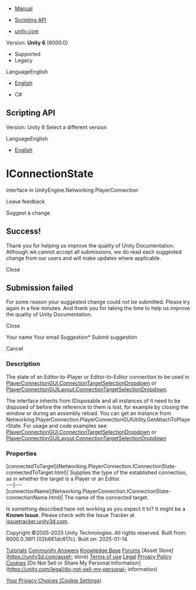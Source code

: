 [ ]()

  * [Manual](../Manual/index.html)
  * [Scripting API](../ScriptReference/index.html)

  * [unity.com](https://unity.com/)

Version: **Unity 6** (6000.0)

  * Supported
  * Legacy

LanguageEnglish

  * [English]()

  * C#

[ ](https://docs.unity3d.com)

## Scripting API

Version: Unity 6 Select a different version

LanguageEnglish

  * [English]()

# IConnectionState

interface in UnityEngine.Networking.PlayerConnection

Leave feedback

Suggest a change

## Success!

Thank you for helping us improve the quality of Unity Documentation. Although
we cannot accept all submissions, we do read each suggested change from our
users and will make updates where applicable.

Close

## Submission failed

For some reason your suggested change could not be submitted. Please <a>try
again</a> in a few minutes. And thank you for taking the time to help us
improve the quality of Unity Documentation.

Close

Your name Your email Suggestion* Submit suggestion

Cancel

[ ]()

### Description

The state of an Editor-to-Player or Editor-to-Editor connection to be used in
[PlayerConnectionGUI.ConnectionTargetSelectionDropdown](Networking.PlayerConnection.PlayerConnectionGUI.ConnectionTargetSelectionDropdown.html)
or
[PlayerConnectionGUILayout.ConnectionTargetSelectionDropdown](Networking.PlayerConnection.PlayerConnectionGUILayout.ConnectionTargetSelectionDropdown.html).

The interface inherits from IDisposable and all instances of it need to be
disposed of before the reference to them is lost, for example by closing the
window or during an assembly reload. You can get an instance from
Networking.PlayerConnection.PlayerConnectionGUIUtility.GetAttachToPlayerState.
For usage and code examples see:
[PlayerConnectionGUI.ConnectionTargetSelectionDropdown](Networking.PlayerConnection.PlayerConnectionGUI.ConnectionTargetSelectionDropdown.html)
or
[PlayerConnectionGUILayout.ConnectionTargetSelectionDropdown](Networking.PlayerConnection.PlayerConnectionGUILayout.ConnectionTargetSelectionDropdown.html)

### Properties

[connectedToTarget](Networking.PlayerConnection.IConnectionState-
connectedToTarget.html)| Supplies the type of the established connection, as
in whether the target is a Player or an Editor.  
---|---  
[connectionName](Networking.PlayerConnection.IConnectionState-
connectionName.html)| The name of the connected target.  
  
Is something described here not working as you expect it to? It might be a
**Known Issue**. Please check with the Issue Tracker at
[issuetracker.unity3d.com](https://issuetracker.unity3d.com).

Copyright ©2005-2025 Unity Technologies. All rights reserved. Built from:
6000.0.36f1 (02b661dc617c). Built on: 2025-01-14.

[Tutorials](https://unity3d.com/learn) [Community
Answers](https://answers.unity3d.com) [Knowledge
Base](https://support.unity3d.com/hc/en-us)
[Forums](https://forum.unity3d.com) [Asset Store](https://unity3d.com/asset-
store) [Terms of use](https://docs.unity3d.com/Manual/TermsOfUse.html)
[Legal](https://unity.com/legal) [Privacy
Policy](https://unity.com/legal/privacy-policy)
[Cookies](https://unity.com/legal/cookie-policy) [Do Not Sell or Share My
Personal Information](https://unity.com/legal/do-not-sell-my-personal-
information)

[Your Privacy Choices (Cookie Settings)](javascript:void\(0\);)

